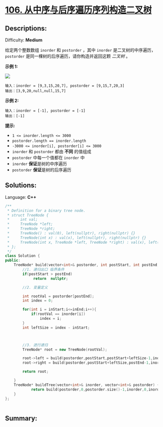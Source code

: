 # [106\. 从中序与后序遍历序列构造二叉树](https://leetcode-cn.com/problems/construct-binary-tree-from-inorder-and-postorder-traversal/)

## Descriptions:

Difficulty: **Medium**


给定两个整数数组 `inorder` 和 `postorder` ，其中 `inorder` 是二叉树的中序遍历， `postorder` 是同一棵树的后序遍历，请你构造并返回这颗 _二叉树_ 。

**示例 1:**

![](https://assets.leetcode.com/uploads/2021/02/19/tree.jpg)

```
输入：inorder = [9,3,15,20,7], postorder = [9,15,7,20,3]
输出：[3,9,20,null,null,15,7]
```

**示例 2:**

```
输入：inorder = [-1], postorder = [-1]
输出：[-1]
```

**提示:**

*   `1 <= inorder.length <= 3000`
*   `postorder.length == inorder.length`
*   `-3000 <= inorder[i], postorder[i] <= 3000`
*   `inorder` 和 `postorder` 都由 **不同** 的值组成
*   `postorder` 中每一个值都在 `inorder` 中
*   `inorder` **保证**是树的中序遍历
*   `postorder` **保证**是树的后序遍历


## Solutions:

Language: **C++**

```c++
/**
 * Definition for a binary tree node.
 * struct TreeNode {
 *     int val;
 *     TreeNode *left;
 *     TreeNode *right;
 *     TreeNode() : val(0), left(nullptr), right(nullptr) {}
 *     TreeNode(int x) : val(x), left(nullptr), right(nullptr) {}
 *     TreeNode(int x, TreeNode *left, TreeNode *right) : val(x), left(left), right(right) {}
 * };
 */
class Solution {
public:
    TreeNode* build(vector<int>& postorder, int postStart, int postEnd,vector<int>& inorder, int inStart, int inEnd){
        //1. 递归出口 临界条件
        if(postStart > postEnd)
             return  nullptr;

        //2. 变量定义

        int rootVal = postorder[postEnd];
        int index = 0;

        for(int i = inStart;i<=inEnd;i++){
            if(rootVal == inorder[i])
                index = i;
        }
        int leftSize = index - inStart;



        //3. 进行递归
        TreeNode* root = new TreeNode(rootVal);

        root->left = build(postorder,postStart,postStart+leftSize-1,inorder,inStart,index-1);
        root->right = build(postorder,postStart+leftSize,postEnd-1,inorder,index+1,inEnd);

        return root;

    }
    TreeNode* buildTree(vector<int>& inorder, vector<int>& postorder) {
            return build(postorder,0,postorder.size()-1,inorder,0,inorder.size()-1);
    }
};
​
```

## Summary:
